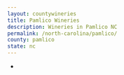 ```yaml
---
layout: countywineries
title: Pamlico Wineries
description: Wineries in Pamlico NC
permalink: /north-carolina/pamlico/
county: pamlico
state: nc
---
```

-
